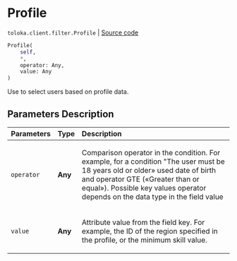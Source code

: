# Profile
`toloka.client.filter.Profile` | [Source code](https://github.com/Toloka/toloka-kit/blob/v0.1.25/src/client/filter.py#L159)

```python
Profile(
    self,
    *,
    operator: Any,
    value: Any
)
```

Use to select users based on profile data.

## Parameters Description

| Parameters | Type | Description |
| :----------| :----| :-----------|
`operator`|**Any**|<p>Comparison operator in the condition. For example, for a condition &quot;The user must be 18 years old or older» used date of birth and operator GTE («Greater than or equal»). Possible key values operator depends on the data type in the field value</p>
`value`|**Any**|<p>Attribute value from the field key. For example, the ID of the region specified in the profile, or the minimum skill value.</p>
